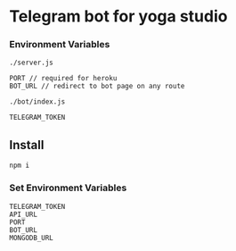# Telegram bot for yoga studio

### Environment Variables

`./server.js`
```
PORT // required for heroku
BOT_URL // redirect to bot page on any route
```

`./bot/index.js`
```
TELEGRAM_TOKEN
```

## Install

```
npm i
```

### Set Environment Variables

```
TELEGRAM_TOKEN
API_URL
PORT
BOT_URL
MONGODB_URL
```